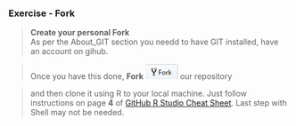 ### Exercise - Fork
> **Create your personal Fork**  
> As per the About_GIT section you needd to have GIT installed, have an account on gihub. 

> Once you have this done, **Fork** ![](../Support/About_git_files/Fork.png) our repository

>and then clone it using R to your local machine. Just follow instructions on page **4** of [GitHub R Studio Cheat Sheet](http://www.audhalbritter.com/wp-content/uploads/2016/12/Github-%E2%80%93-R-studio-Cheat-Sheet.pdf). Last step with Shell may not be needed.
